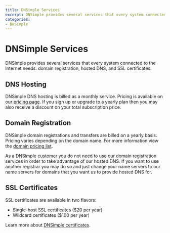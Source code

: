 ```yaml
---
title: DNSimple Services
excerpt: DNSimple provides several services that every system connected to the internet needs—such as domain registration, hosted DNS, and SSL certificates.
categories:
- DNSimple
---
```


# DNSimple Services

DNSimple provides several services that every system connected to the Internet needs: domain registration, hosted DNS, and SSL certificates.

## DNS Hosting

DNSimple DNS hosting is billed as a monthly service. Pricing is available on our [pricing page](https://dnsimple.com/pricing). If you sign up or upgrade to a yearly plan then you may also receive a discount on your total subscription price.

## Domain Registration

DNSimple domain registrations and transfers are billed on a yearly basis. Pricing varies depending on the domain name. For more information view the [domain pricing list](https://dnsimple.com/tld-pricing).

As a DNSimple customer you do not need to use our domain registration services in order to take advantage of our hosted DNS. If you want to use another registrar you may do so and just change your name servers to our name servers for domains that you want us to provide hosted DNS for.

## SSL Certificates

SSL certificates are available in two flavors:

- Single-host SSL certificates ($20 per year)
- Wildcard certificates ($100 per year)

Learn more about [DNSimple certificates](/articles/ssl-certificates).
